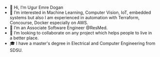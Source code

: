 - 👋 Hi, I’m Ugur Emre Dogan
- 👀 I’m interested in Machine Learning, Computer Vision, IoT, embedded systems but also I am experienced in automation with Terraform, Concourse, Docker especially on AWS.
- 🌱 I’m an Associate Software Engineer @ResMed.
- 💞️ I’m looking to collaborate on any project which helps people to live in a better place.
- 🎓 I have a master's degree in Electrical and Computer Engineering from SDSU.


<!---
UED094/UED094 is a ✨ special ✨ repository because its `README.md` (this file) appears on your GitHub profile.
You can click the Preview link to take a look at your changes.
--->
